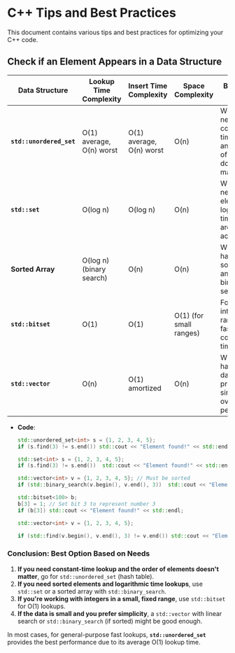 # C++ Tips and Best Practices

This document contains various tips and best practices for optimizing your C++ code.

## Check if an Element Appears in a Data Structure

| Data Structure           | Lookup Time Complexity | Insert Time Complexity | Space Complexity | Best Usage Scenario                                                   |
|--------------------------|------------------------|------------------------|------------------|-----------------------------------------------------------------------|
| **`std::unordered_set`**  | O(1) average, O(n) worst | O(1) average, O(n) worst | O(n)             | When you need constant-time lookups, and the order of elements doesn't matter. |
| **`std::set`**            | O(log n)               | O(log n)               | O(n)             | When you need ordered elements and logarithmic-time lookups are acceptable.    |
| **Sorted Array**          | O(log n) (binary search) | O(n)                   | O(n)             | When you have a pre-sorted array and need binary search.                       |
| **`std::bitset`**         | O(1)                   | O(1)                   | O(1) (for small ranges) | For small integer ranges with fast constant-time lookups.             |
| **`std::vector`**         | O(n)                   | O(1) amortized         | O(n)             | When you have small data and prefer simplicity over performance.              |

- **Code**:
     ```cpp
     std::unordered_set<int> s = {1, 2, 3, 4, 5};
     if (s.find(3) != s.end()) std::cout << "Element found!" << std::endl;
     
     std::set<int> s = {1, 2, 3, 4, 5};
     if (s.find(3) != s.end())  std::cout << "Element found!" << std::endl;
     
     std::vector<int> v = {1, 2, 3, 4, 5}; // Must be sorted
     if (std::binary_search(v.begin(), v.end(), 3))  std::cout << "Element found!" << std::endl;

     std::bitset<100> b;
     b[3] = 1; // Set bit 3 to represent number 3
     if (b[3]) std::cout << "Element found!" << std::endl;
     
     std::vector<int> v = {1, 2, 3, 4, 5};

     if (std::find(v.begin(), v.end(), 3) != v.end()) std::cout << "Element found!" << std::endl;
     ```

### Conclusion: Best Option Based on Needs

1. **If you need constant-time lookup and the order of elements doesn't matter**, go for `std::unordered_set` (hash table).
2. **If you need sorted elements and logarithmic time lookups**, use `std::set` or a sorted array with `std::binary_search`.
3. **If you're working with integers in a small, fixed range**, use `std::bitset` for O(1) lookups.
4. **If the data is small and you prefer simplicity**, a `std::vector` with linear search or `std::binary_search` (if sorted) might be good enough.

In most cases, for general-purpose fast lookups, **`std::unordered_set`** provides the best performance due to its average O(1) lookup time.
